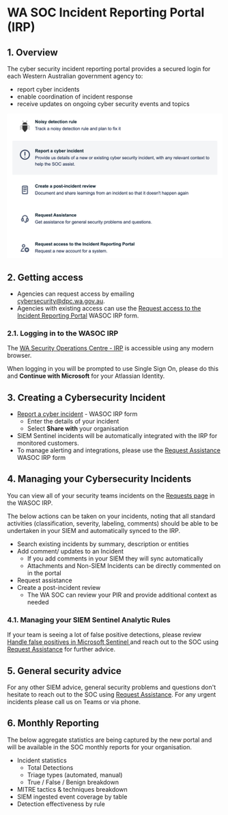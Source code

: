 # WA SOC Incident Reporting Portal (IRP)

## 1. Overview

The cyber security incident reporting portal provides a secured login for each Western Australian government agency to:

- report cyber incidents
- enable coordination of incident response
- receive updates on ongoing cyber security events and topics

![Portal Overview](../images/portal-overview.png)

## 2. Getting access

- Agencies can request access by emailing cybersecurity@dpc.wa.gov.au.
- Agencies with existing access can use the [Request access to the Incident Reporting Portal](https://wasoc.atlassian.net/servicedesk/customer/portal/2/group/1/create/8) WASOC IRP form.

### 2.1. Logging in to the WASOC IRP

The [WA Security Operations Centre - IRP](https://wasoc.atlassian.net/servicedesk/customer/portals "https://wasoc.atlassian.net/servicedesk/customer/portals") is accessible using any modern browser.

When logging in you will be prompted to use Single Sign On, please do this and **Continue with Microsoft** for your Atlassian Identity.

## 3. Creating a Cybersecurity Incident

- [Report a cyber incident](https://wasoc.atlassian.net/servicedesk/customer/portal/2/group/1/create/19) - WASOC IRP form
  - Enter the details of your incident
  - Select **Share with** your organisation
- SIEM Sentinel incidents will be automatically integrated with the IRP for monitored customers.
- To manage alerting and integrations, please use the [Request Assistance](https://wasoc.atlassian.net/servicedesk/customer/portal/2/group/1/create/1) WASOC IRP form

## 4. Managing your Cybersecurity Incidents

You can view all of your security teams incidents on the [Requests page](https://wasoc.atlassian.net/servicedesk/customer/user/requests?page=1&reporter=all) in the WASOC IRP.

The below actions can be taken on your incidents, noting that all standard activities (classification, severity, labeling, comments) should be able to be undertaken in your SIEM and automatically synced to the IRP.

- Search existing incidents by summary, description or entities
- Add comment/ updates to an Incident
  - If you add comments in your SIEM they will sync automatically
  - Attachments and Non-SIEM Incidents can be directly commented on in the portal
- Request assistance
- Create a post-incident review
  - The WA SOC can review your PIR and provide additional context as needed

### 4.1. Managing your SIEM Sentinel Analytic Rules

If your team is seeing a lot of false positive detections, please review [Handle false positives in Microsoft Sentinel
](https://docs.microsoft.com/en-us/azure/sentinel/false-positives) and reach out to the SOC using [Request Assistance](https://wasoc.atlassian.net/servicedesk/customer/portal/2/group/1/create/1) for further advice.

## 5. General security advice

For any other SIEM advice, general security problems and questions don't hesitate to reach out to the SOC using [Request Assistance](https://wasoc.atlassian.net/servicedesk/customer/portal/2/group/1/create/1). For any urgent incidents please call us on Teams or via phone.

## 6. Monthly Reporting

The below aggregate statistics are being captured by the new portal and will be available in the SOC monthly reports for your organisation.

- Incident statistics
  - Total Detections
  - Triage types (automated, manual)
  - True / False / Benign breakdown
- MITRE tactics & techniques breakdown
- SIEM ingested event coverage by table
- Detection effectiveness by rule

